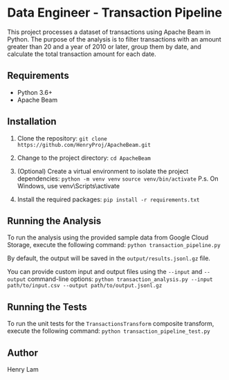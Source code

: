 # Data Engineer - Transaction Pipeline

This project processes a dataset of transactions using Apache Beam in Python. The purpose of the analysis is to filter transactions with an amount greater than 20 and a year of 2010 or later, group them by date, and calculate the total transaction amount for each date.

## Requirements

- Python 3.6+
- Apache Beam

## Installation

1. Clone the repository:
```git clone https://github.com/HenryProj/ApacheBeam.git```

2. Change to the project directory:
```cd ApacheBeam```

3. (Optional) Create a virtual environment to isolate the project dependencies:
```python -m venv venv```
```source venv/bin/activate``` P.s. On Windows, use venv\Scripts\activate

4. Install the required packages:
```pip install -r requirements.txt```


## Running the Analysis

To run the analysis using the provided sample data from Google Cloud Storage, execute the following command:
```python transaction_pipeline.py```


By default, the output will be saved in the `output/results.jsonl.gz` file.

You can provide custom input and output files using the `--input` and `--output` command-line options:
```python transaction_analysis.py --input path/to/input.csv --output path/to/output.jsonl.gz```


## Running the Tests
To run the unit tests for the `TransactionsTransform` composite transform, execute the following command:
```python transaction_pipeline_test.py```


## Author
Henry Lam


